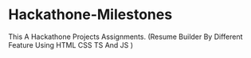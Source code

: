 # Hackathone-Milestones
This A Hackathone Projects Assignments. (Resume Builder By Different Feature Using HTML CSS TS And JS )

